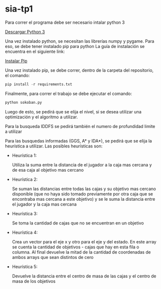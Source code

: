 # sia-tp1

Para correr el programa debe ser necesario intalar python 3

[Descargar Python 3](https://www.python.org/downloads/)

Una vez instalado python, se necesitan las librerías numpy y pygame.
Para eso, se debe tener instalado pip para python
La guía de instalación se encuentra en el siguiente link:

[Instalar Pip](https://tecnonucleous.com/2018/01/28/como-instalar-pip-para-python-en-windows-mac-y-linux/)

Una vez instalado pip, se debe correr, dentro de la carpeta del repositorio, el comando:

```python
pip install -r requirements.txt
```

Finalmente, para correr el trabajo se debe ejecutar el comando:

```python
python sokoban.py
```

Luego de esto, se pedirá que se elija el nivel, si se desea utilizar una optimización y el algoritmo a utilizar.

Para la busqueda IDDFS se pedirá también el numero de profundidad limite a utilizar

Para las busquedas informadas (GGS, A* y IDA*), se pedirá que se elija la heurística a utilizar.
Las posibles heurísticas son:
* Heurística 1: 
    
    Utiliza la suma entre la distancia de el jugador a la caja mas cercana y de esa caja al objetivo mas cercano
* Heurística 2:

    Se suman las distancias entre todas las cajas y su objetivo mas cercano disponible (que no haya sido tomado previamente por otra caja que se encontraba mas cercana a este objetivo) y se le suma la distancia entre el jugador y la caja mas cercana
* Heurística 3:

    Se toma la cantidad de cajas que no se encuentran en un objetivo
* Heurística 4:

    Crea un vector para el eje x y otro para el eje y del estado. En este array se cuenta la cantidad de objetivos - cajas que hay en esta fila o columna. Al final devuelve la mitad de la cantidad de coordenadas de ambos arrays que sean distintos de cero 
* Heurística 5:

    Devuelve la distancia entre el centro de masa de las cajas y el centro de masa de los objetivos